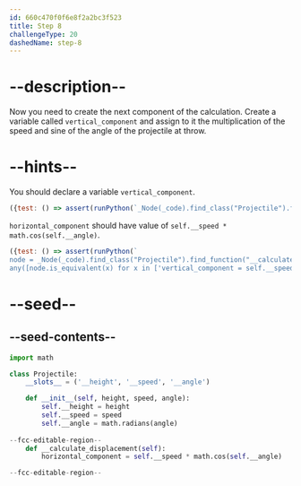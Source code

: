 ```yaml
---
id: 660c470f0f6e8f2a2bc3f523
title: Step 8
challengeType: 20
dashedName: step-8
---
```


# --description--

Now you need to create the next component of the calculation. Create a variable called `vertical_component` and assign to it the multiplication of the speed and sine of the angle of the projectile at throw.

# --hints--

You should declare a variable `vertical_component`.

```js
({test: () => assert(runPython(`_Node(_code).find_class("Projectile").find_function("__calculate_displacement").has_variable('vertical_component')`))})
```

`horizontal_component` should have value of `self.__speed * math.cos(self.__angle)`.

```js
({test: () => assert(runPython(`
node = _Node(_code).find_class("Projectile").find_function("__calculate_displacement").find_variable('vertical_component')
any([node.is_equivalent(x) for x in ['vertical_component = self.__speed * math.sin(self.__angle)', 'vertical_component = math.sin(self.__angle) * self.__speed']])`))})
```

# --seed--

## --seed-contents--

```py
import math

class Projectile:
    __slots__ = ('__height', '__speed', '__angle')

    def __init__(self, height, speed, angle):
        self.__height = height
        self.__speed = speed
        self.__angle = math.radians(angle)
        
--fcc-editable-region--
    def __calculate_displacement(self):
        horizontal_component = self.__speed * math.cos(self.__angle)

--fcc-editable-region--
```
